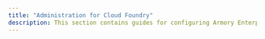 ```yaml
---
title: "Administration for Cloud Foundry"
description: This section contains guides for configuring Armory Enterprise integration with Cloud Foundry.
---
```



